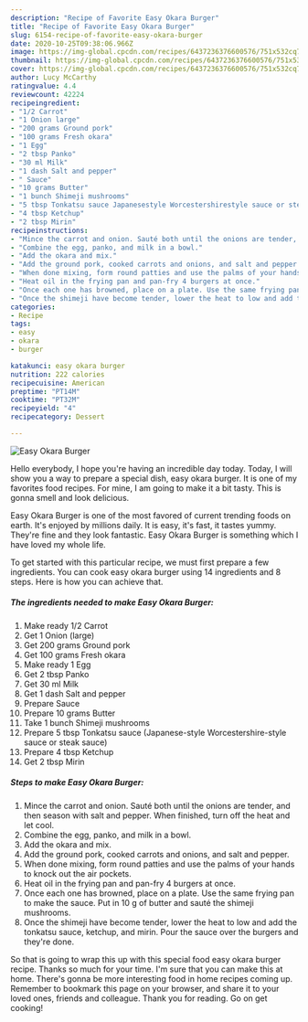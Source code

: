 ```yaml
---
description: "Recipe of Favorite Easy Okara Burger"
title: "Recipe of Favorite Easy Okara Burger"
slug: 6154-recipe-of-favorite-easy-okara-burger
date: 2020-10-25T09:38:06.966Z
image: https://img-global.cpcdn.com/recipes/6437236376600576/751x532cq70/easy-okara-burger-recipe-main-photo.jpg
thumbnail: https://img-global.cpcdn.com/recipes/6437236376600576/751x532cq70/easy-okara-burger-recipe-main-photo.jpg
cover: https://img-global.cpcdn.com/recipes/6437236376600576/751x532cq70/easy-okara-burger-recipe-main-photo.jpg
author: Lucy McCarthy
ratingvalue: 4.4
reviewcount: 42224
recipeingredient:
- "1/2 Carrot"
- "1 Onion large"
- "200 grams Ground pork"
- "100 grams Fresh okara"
- "1 Egg"
- "2 tbsp Panko"
- "30 ml Milk"
- "1 dash Salt and pepper"
- " Sauce"
- "10 grams Butter"
- "1 bunch Shimeji mushrooms"
- "5 tbsp Tonkatsu sauce Japanesestyle Worcestershirestyle sauce or steak sauce"
- "4 tbsp Ketchup"
- "2 tbsp Mirin"
recipeinstructions:
- "Mince the carrot and onion. Sauté both until the onions are tender, and then season with salt and pepper. When finished, turn off the heat and let cool."
- "Combine the egg, panko, and milk in a bowl."
- "Add the okara and mix."
- "Add the ground pork, cooked carrots and onions, and salt and pepper."
- "When done mixing, form round patties and use the palms of your hands to knock out the air pockets."
- "Heat oil in the frying pan and pan-fry 4 burgers at once."
- "Once each one has browned, place on a plate. Use the same frying pan to make the sauce. Put in 10 g of butter and sauté the shimeji mushrooms."
- "Once the shimeji have become tender, lower the heat to low and add the tonkatsu sauce, ketchup, and mirin. Pour the sauce over the burgers and they&#39;re done."
categories:
- Recipe
tags:
- easy
- okara
- burger

katakunci: easy okara burger 
nutrition: 222 calories
recipecuisine: American
preptime: "PT14M"
cooktime: "PT32M"
recipeyield: "4"
recipecategory: Dessert

---
```



![Easy Okara Burger](https://img-global.cpcdn.com/recipes/6437236376600576/751x532cq70/easy-okara-burger-recipe-main-photo.jpg)

Hello everybody, I hope you're having an incredible day today. Today, I will show you a way to prepare a special dish, easy okara burger. It is one of my favorites food recipes. For mine, I am going to make it a bit tasty. This is gonna smell and look delicious.



Easy Okara Burger is one of the most favored of current trending foods on earth. It's enjoyed by millions daily. It is easy, it's fast, it tastes yummy. They're fine and they look fantastic. Easy Okara Burger is something which I have loved my whole life.


To get started with this particular recipe, we must first prepare a few ingredients. You can cook easy okara burger using 14 ingredients and 8 steps. Here is how you can achieve that.

<!--inarticleads1-->

##### The ingredients needed to make Easy Okara Burger:

1. Make ready 1/2 Carrot
1. Get 1 Onion (large)
1. Get 200 grams Ground pork
1. Get 100 grams Fresh okara
1. Make ready 1 Egg
1. Get 2 tbsp Panko
1. Get 30 ml Milk
1. Get 1 dash Salt and pepper
1. Prepare  Sauce
1. Prepare 10 grams Butter
1. Take 1 bunch Shimeji mushrooms
1. Prepare 5 tbsp Tonkatsu sauce (Japanese-style Worcestershire-style sauce or steak sauce)
1. Prepare 4 tbsp Ketchup
1. Get 2 tbsp Mirin




<!--inarticleads2-->

##### Steps to make Easy Okara Burger:

1. Mince the carrot and onion. Sauté both until the onions are tender, and then season with salt and pepper. When finished, turn off the heat and let cool.
1. Combine the egg, panko, and milk in a bowl.
1. Add the okara and mix.
1. Add the ground pork, cooked carrots and onions, and salt and pepper.
1. When done mixing, form round patties and use the palms of your hands to knock out the air pockets.
1. Heat oil in the frying pan and pan-fry 4 burgers at once.
1. Once each one has browned, place on a plate. Use the same frying pan to make the sauce. Put in 10 g of butter and sauté the shimeji mushrooms.
1. Once the shimeji have become tender, lower the heat to low and add the tonkatsu sauce, ketchup, and mirin. Pour the sauce over the burgers and they&#39;re done.




So that is going to wrap this up with this special food easy okara burger recipe. Thanks so much for your time. I'm sure that you can make this at home. There's gonna be more interesting food in home recipes coming up. Remember to bookmark this page on your browser, and share it to your loved ones, friends and colleague. Thank you for reading. Go on get cooking!
